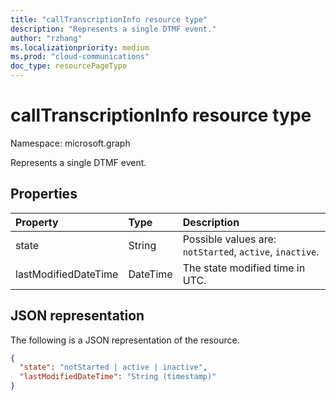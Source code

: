 ```yaml
---
title: "callTranscriptionInfo resource type"
description: "Represents a single DTMF event."
author: "rzhang"
ms.localizationpriority: medium
ms.prod: "cloud-communications"
doc_type: resourcePageType
---
```


# callTranscriptionInfo resource type

Namespace: microsoft.graph

Represents a single DTMF event.

## Properties

| Property       | Type    | Description|
|:---------------|:--------|:----------|
| state | String | Possible values are: `notStarted`, `active`, `inactive`. |
| lastModifiedDateTime | DateTime | The state modified time in UTC. |

## JSON representation

The following is a JSON representation of the resource.

<!-- {
  "blockType": "resource",
  "optionalProperties": [

  ],
  "@odata.type": "microsoft.graph.callTranscriptionInfo"
}-->
```json
{
  "state": "notStarted | active | inactive",
  "lastModifiedDateTime": "String (timestamp)"
}
```

